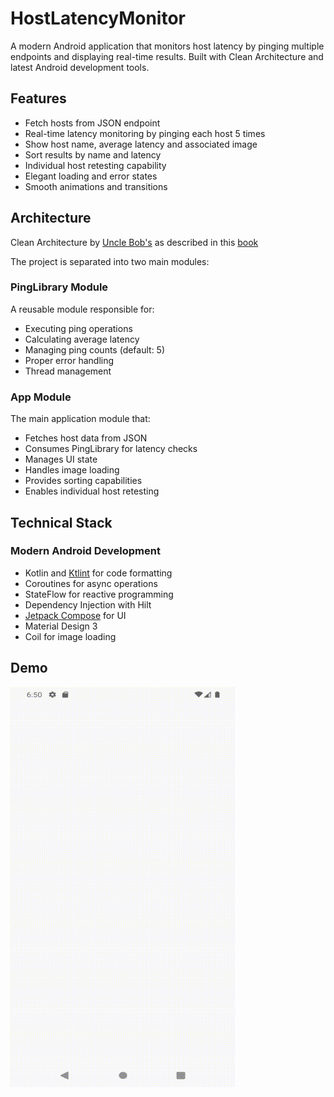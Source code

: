 # HostLatencyMonitor
A modern Android application that monitors host latency by pinging multiple endpoints and displaying real-time results. Built with Clean Architecture and latest Android development tools.

## Features
- Fetch hosts from JSON endpoint
- Real-time latency monitoring by pinging each host 5 times
- Show host name, average latency and associated image
- Sort results by name and latency
- Individual host retesting capability
- Elegant loading and error states
- Smooth animations and transitions

## Architecture
Clean Architecture by [Uncle Bob's](https://blog.cleancoder.com/uncle-bob/2012/08/13/the-clean-architecture.html) as described in this [book](https://www.amazon.com/Clean-Architecture-Android-Expert-led-Maintainable/dp/9355510497)

The project is separated into two main modules:

### PingLibrary Module
A reusable module responsible for:
- Executing ping operations
- Calculating average latency
- Managing ping counts (default: 5)
- Proper error handling
- Thread management

### App Module
The main application module that:
- Fetches host data from JSON
- Consumes PingLibrary for latency checks
- Manages UI state
- Handles image loading
- Provides sorting capabilities
- Enables individual host retesting

## Technical Stack

### Modern Android Development
- Kotlin and [Ktlint](https://ktlint.github.io/) for code formatting
- Coroutines for async operations
- StateFlow for reactive programming
- Dependency Injection with Hilt
- [Jetpack Compose](https://developer.android.com/jetpack/compose) for UI
- Material Design 3
- Coil for image loading

## Demo
<img align="centre" src="/demo.gif" width="360" height="640"/>